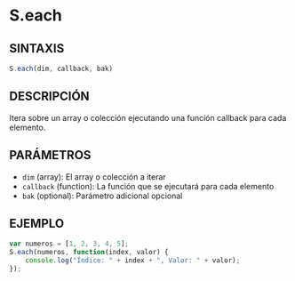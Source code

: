 # S.each

## SINTAXIS
```javascript
S.each(dim, callback, bak)
```

## DESCRIPCIÓN
Itera sobre un array o colección ejecutando una función callback para cada elemento.

## PARÁMETROS
- `dim` (array): El array o colección a iterar
- `callback` (function): La función que se ejecutará para cada elemento
- `bak` (optional): Parámetro adicional opcional

## EJEMPLO
```javascript
var numeros = [1, 2, 3, 4, 5];
S.each(numeros, function(index, valor) {
    console.log("Índice: " + index + ", Valor: " + valor);
});
```